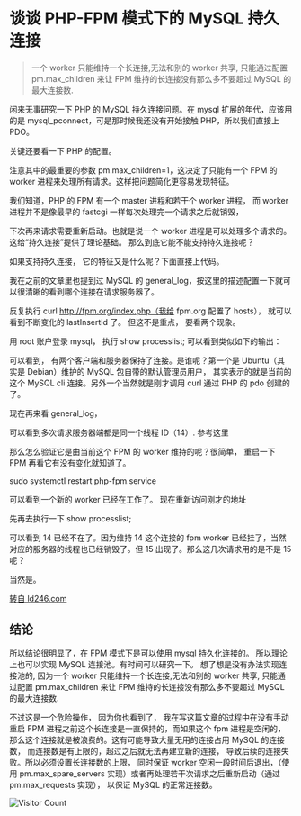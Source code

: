 # 谈谈 PHP-FPM 模式下的 MySQL 持久连接
> 一个 worker 只能维持一个长连接,无法和别的 worker 共享, 只能通过配置 pm.max_children 来让 FPM 维持的长连接没有那么多不要超过 MySQL 的最大连接数.

闲来无事研究一下 PHP 的 MySQL 持久连接问题。在 mysql 扩展的年代，应该用的是 mysql_pconnect，可是那时候我还没有开始接触 PHP，所以我们直接上 PDO。

关键还要看一下 PHP 的配置。

注意其中的最重要的参数 pm.max_children=1，这决定了只能有一个 FPM 的 worker 进程来处理所有请求。这样把问题简化更容易发现特征。

我们知道，PHP 的 FPM 有一个 master 进程和若干个 worker 进程， 而 worker 进程并不是像最早的 fastcgi 一样每次处理完一个请求之后就销毁， 

下次再来请求需要重新启动。也就是说一个 worker 进程是可以处理多个请求的。这给“持久连接”提供了理论基础。 那么到底它能不能支持持久连接呢？

如果支持持久连接， 它的特征又是什么呢？下面直接上代码。

我在之前的文章里也提到过 MySQL 的 general_log，按这里的描述配置一下就可以很清晰的看到哪个连接在请求服务器了。

反复执行 curl http://fpm.org/index.php（我给 fpm.org 配置了 hosts）， 就可以看到不断变化的 lastInsertId 了。 但这不是重点， 要看两个现象。

用 root 账户登录 mysql， 执行 show processlist; 可以看到类似如下的输出：

可以看到， 有两个客户端和服务器保持了连接。是谁呢？第一个是 Ubuntu（其实是 Debian）维护的 MySQL 包自带的默认管理员用户， 其实表示的就是当前的这个 MySQL cli 连接。另外一个当然就是刚才调用 curl 通过 PHP 的 pdo 创建的了。

现在再来看 general_log，

可以看到多次请求服务器端都是同一个线程 ID（14）. 参考这里

那么怎么验证它是由当前这个 FPM 的 worker 维持的呢？很简单， 重启一下 FPM 再看它有没有变化就知道了。

sudo systemctl restart php-fpm.service

可以看到一个新的 worker 已经在工作了。 现在重新访问刚才的地址

先再去执行一下 show processlist;

可以看到 14 已经不在了。因为维持 14 这个连接的 fpm worker 已经挂了，当然对应的服务器的线程也已经销毁了。但 15 出现了。那么这几次请求用的是不是 15 呢？

当然是。

[转自 ld246.com](https://ld246.com/article/1526490593632)

## 结论

所以结论很明显了，在 FPM 模式下是可以使用 mysql 持久化连接的。
所以理论上也可以实现 MySQL 连接池。有时间可以研究一下。 想了想是没有办法实现连接池的, 因为一个 worker 只能维持一个长连接,无法和别的 worker 共享, 只能通过配置 pm.max_children 来让 FPM 维持的长连接没有那么多不要超过 MySQL 的最大连接数.

不过这是一个危险操作， 因为你也看到了， 我在写这篇文章的过程中在没有手动重启 FPM 进程之前这个长连接是一直保持的，而如果这个 fpm 进程是空闲的， 那么这个连接就是被浪费的。这有可能导致大量无用的连接占用 MySQL 的连接数， 而连接数是有上限的，超过之后就无法再建立新的连接， 导致后续的连接失败。所以必须设置长连接数的上限， 同时保证 worker 空闲一段时间后退出，（使用 pm.max_spare_servers 实现）或者再处理若干次请求之后重新启动（通过 pm.max_requests 实现）， 以保证 MySQL 的正常连接数。

![Visitor Count](https://profile-counter.glitch.me/liuyibao/count.svg)